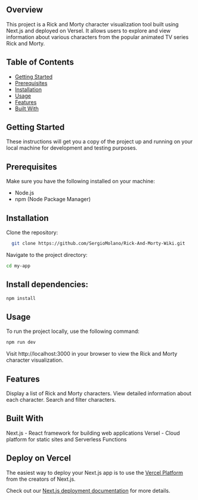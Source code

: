 ## Overview
This project is a Rick and Morty character visualization tool built using Next.js and deployed on Versel. It allows users to explore and view information about various characters from the popular animated TV series Rick and Morty.

## Table of Contents
- [Getting Started](#getting-started)
- [Prerequisites](#prerequisites)
- [Installation](#installation)
- [Usage](#usage)
- [Features](#features)
- [Built With](#built-with)

## Getting Started
These instructions will get you a copy of the project up and running on your local machine for development and testing purposes.

## Prerequisites
Make sure you have the following installed on your machine:

- Node.js
- npm (Node Package Manager)

## Installation
Clone the repository:

```bash
  git clone https://github.com/SergioMolano/Rick-And-Morty-Wiki.git
```

Navigate to the project directory:

```bash
cd my-app
```
## Install dependencies:

```bash
npm install
```

## Usage
To run the project locally, use the following command:

```bash
npm run dev
```

Visit http://localhost:3000 in your browser to view the Rick and Morty character visualization.

## Features
Display a list of Rick and Morty characters.
View detailed information about each character.
Search and filter characters.

## Built With
Next.js - React framework for building web applications
Versel - Cloud platform for static sites and Serverless Functions

## Deploy on Vercel

The easiest way to deploy your Next.js app is to use the [Vercel Platform](https://vercel.com/new?utm_medium=default-template&filter=next.js&utm_source=create-next-app&utm_campaign=create-next-app-readme) from the creators of Next.js.

Check out our [Next.js deployment documentation](https://nextjs.org/docs/deployment) for more details.
